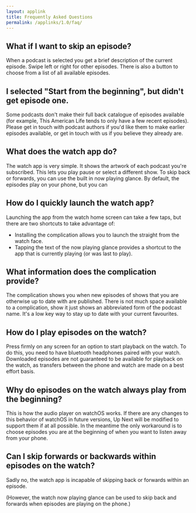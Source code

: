 ```yaml
---
layout: applink
title: Frequently Asked Questions
permalink: /applinks/1.0/faq/
---
```


## What if I want to skip an episode?

When a podcast is selected you get a brief description of the current episode. Swipe left or right for other episodes. There is also a button to choose from a list of all available episodes.

## I selected "Start from the beginning", but didn't get episode one.

Some podcasts don't make their full back catalogue of episodes available (for example, This American Life tends to only have a few recent episodes). Please get in touch with podcast authors if you'd like them to make earlier episodes available, or get in touch with us if you believe they already are.

## What does the watch app do?

The watch app is very simple. It shows the artwork of each podcast you're subscribed. This lets you play pause or select a different show. To skip back or forwards, you can use the built in now playing glance. By default, the episodes play on your phone, but you can 

## How do I quickly launch the watch app?

Launching the app from the watch home screen can take a few taps, but there are two shortcuts to take advantage of: 
 - Installing the complication allows you to launch the straight from the watch face.
 - Tapping the text of the now playing glance provides a shortcut to the app that is currently playing (or was last to play).

## What information does the complication provide?

The complication shows you when new episodes of shows that you are otherwise up to date with are published. There is not much space available to a complication, show it just shows an abbreviated form of the podcast name. It's a low key way to stay up to date with your current favourites. 

## How do I play episodes on the watch?

Press firmly on any screen for an option to start playback on the watch. To do this, you need to have bluetooth headphones paired with your watch. Downloaded episodes are not guaranteed to be available for playback on the watch, as transfers between the phone and watch are made on a best effort basis.

## Why do episodes on the watch always play from the beginning?

This is how the audio player on watchOS works. If there are any changes to this behavior of watchOS in future versions, Up Next will be modified to support them if at all possible. In the meantime the only workaround is to choose episodes you are at the beginning of when you want to listen away from your phone.

## Can I skip forwards or backwards within episodes on the watch?

Sadly no, the watch app is incapable of skipping back or forwards within an episode. 

(However, the watch now playing glance can be used to skip back and forwards when episodes are playing on the phone.)
